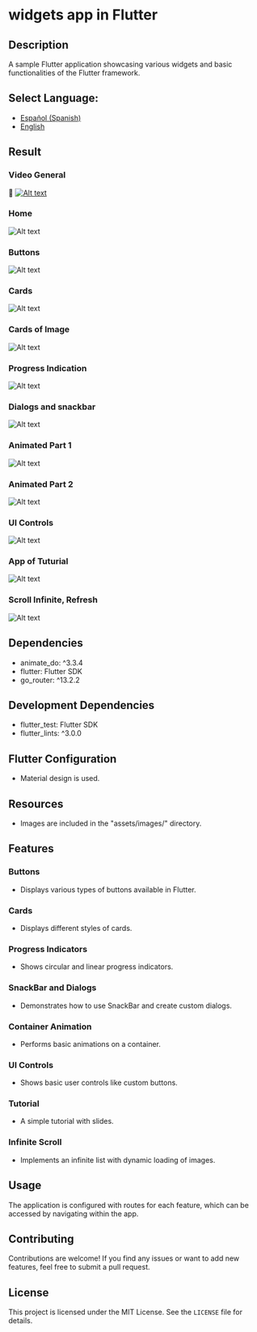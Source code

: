 # widgets app in Flutter

## Description
A sample Flutter application showcasing various widgets and basic functionalities of the Flutter framework.

## **Select Language:**
- [Español (Spanish)](README-es.md)
- [English](README.md)

## Result
### Video General
🎥 [![Alt text](docs/home.PNG)](https://youtu.be/r1NWrv9a1RE)
### Home
![Alt text](docs/home.PNG) 
### Buttons
![Alt text](docs/2%20buttons.PNG) 
### Cards 
![Alt text](docs/3_cards.PNG) 
### Cards of Image
![Alt text](docs/3_1_cards.PNG) 
### Progress Indication 
![Alt text](docs/4_progress.PNG) 
### Dialogs and snackbar
![Alt text](docs/5_dialogs.PNG) 
### Animated Part 1
![Alt text](docs/5_1_animated.PNG) 
### Animated Part 2
![Alt text](docs/6_animated.PNG) 
### UI Controls
![Alt text](docs/7_ui_controls.PNG) 
### App of Tuturial
![Alt text](docs/8_app_tuto.PNG) 
### Scroll Infinite, Refresh
![Alt text](docs/9_scroll.PNG) 

## Dependencies
- animate_do: ^3.3.4
- flutter: Flutter SDK
- go_router: ^13.2.2

## Development Dependencies
- flutter_test: Flutter SDK
- flutter_lints: ^3.0.0

## Flutter Configuration
- Material design is used.

## Resources
- Images are included in the "assets/images/" directory.

## Features

### Buttons
- Displays various types of buttons available in Flutter.

### Cards
- Displays different styles of cards.

### Progress Indicators
- Shows circular and linear progress indicators.

### SnackBar and Dialogs
- Demonstrates how to use SnackBar and create custom dialogs.

### Container Animation
- Performs basic animations on a container.

### UI Controls
- Shows basic user controls like custom buttons.

### Tutorial
- A simple tutorial with slides.

### Infinite Scroll
- Implements an infinite list with dynamic loading of images.

## Usage
The application is configured with routes for each feature, which can be accessed by navigating within the app.

## Contributing
Contributions are welcome! If you find any issues or want to add new features, feel free to submit a pull request.

## License
This project is licensed under the MIT License. See the `LICENSE` file for details.
